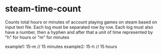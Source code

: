 # steam-time-count
Counts total hours or minutes of account playing games on steam based on input text file. Each log must be separated row by row. Each log must also have a number, then a hyphen and after that a unit of time represented by "h" for hours or "m" for minutes

example1: 15-m
// 15 minutes
example2: 15-h
// 15 hours
